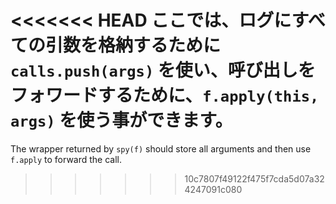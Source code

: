 <<<<<<< HEAD
ここでは、ログにすべての引数を格納するために `calls.push(args)` を使い、呼び出しをフォワードするために、`f.apply(this, args)` を使う事ができます。
=======
The wrapper returned by `spy(f)` should store all arguments and then use `f.apply` to forward the call.
>>>>>>> 10c7807f49122f475f7cda5d07a324247091c080
